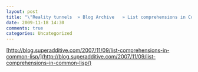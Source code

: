 ```yaml
---
layout: post
title: "\"Reality tunnels  » Blog Archive   » List comprehensions in Common Lisp\""
date: 2009-11-18 14:30
comments: true
categories: Uncategorized
---
```

[http://blog.superadditive.com/2007/11/09/list-comprehensions-in-common-lisp/](http://blog.superadditive.com/2007/11/09/list-comprehensions-in-common-lisp/)<br><br>

<div class="zemanta-pixie" style="margin-top:10px;height:15px;"><img class="zemanta-pixie-img" alt="" src="http://img.zemanta.com/pixy.gif?x-id=af781eef-0f92-44cb-b3ff-6046f9540969" style="border:none;float:right;"><span class="zem-script more-related pretty-attribution"></span></div>
